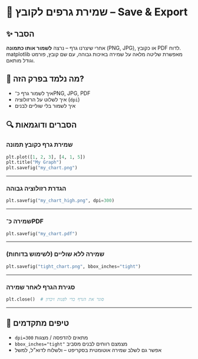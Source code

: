 # 📘 שמירת גרפים לקובץ – Save & Export

## ✨ הסבר

אחרי שיצרנו גרף – נרצה **לשמור אותו כתמונה** (PNG, JPG), או כקובץ PDF לדוח.  
matplotlib מאפשרת שליטה מלאה על שמירה באיכות גבוהה, עם שם קובץ, פורמט וגודל מותאם.

## 🧠 מה נלמד בפרק הזה?
- איך לשמור גרף כ־PNG, JPG, PDF
- איך לשלוט על הרזולוציה (`dpi`)
- איך לשמור בלי שוליים לבנים

## 🔍 הסברים ודוגמאות

### שמירת גרף כקובץ תמונה
```python
plt.plot([1, 2, 3], [4, 1, 5])
plt.title("My Graph")
plt.savefig("my_chart.png")
```

---

### הגדרת רזולוציה גבוהה
```python
plt.savefig("my_chart_high.png", dpi=300)
```

---

### שמירה כ־PDF
```python
plt.savefig("my_chart.pdf")
```

---

### שמירה ללא שוליים (לשימוש בדוחות)
```python
plt.savefig("tight_chart.png", bbox_inches="tight")
```

---

### סגירת הגרף לאחר שמירה
```python
plt.close()  # סוגר את הגרף כדי לפנות זיכרון
```

---

## 💬 טיפים מתקדמים

* `dpi=300` מתאים להדפסה / מצגות  
* `bbox_inches="tight"` מצמצם רווחים לבנים מסביב  
* אפשר גם לשלב שמירה אוטומטית בסקריפט – ולשלוח לדוא"ל, למשל

